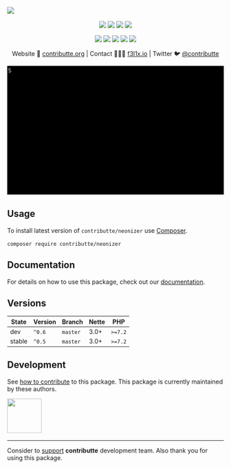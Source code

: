 ![](https://heatbadger.now.sh/github/readme/contributte/neonizer/)

<p align=center>
  <a href="https://github.com/contributte/neonizer/actions"><img src="https://badgen.net/github/checks/contributte/neonizer/master?cache=300"></a>
  <a href="https://coveralls.io/r/contributte/neonizer"><img src="https://badgen.net/coveralls/c/github/contributte/neonizer?cache=300"></a>
  <a href="https://packagist.org/packages/contributte/neonizer"><img src="https://badgen.net/packagist/dm/contributte/neonizer"></a>
  <a href="https://packagist.org/packages/contributte/neonizer"><img src="https://badgen.net/packagist/v/contributte/neonizer"></a>
</p>
<p align=center>
  <a href="https://packagist.org/packages/contributte/neonizer"><img src="https://badgen.net/packagist/php/contributte/neonizer"></a>
  <a href="https://github.com/contributte/neonizer"><img src="https://badgen.net/github/license/contributte/neonizer"></a>
  <a href="https://bit.ly/ctteg"><img src="https://badgen.net/badge/support/gitter/cyan"></a>
  <a href="https://bit.ly/cttfo"><img src="https://badgen.net/badge/support/forum/yellow"></a>
  <a href="https://contributte.org/partners.html"><img src="https://badgen.net/badge/sponsor/donations/F96854"></a>
</p>

<p align=center>
Website 🚀 <a href="https://contributte.org">contributte.org</a> | Contact 👨🏻‍💻 <a href="https://f3l1x.io">f3l1x.io</a> | Twitter 🐦 <a href="https://twitter.com/contributte">@contributte</a>
</p>

<p align=center>
  <img src="https://github.com/contributte/neonizer/blob/master/.docs/assets/neonizer.gif">
</p>

## Usage

To install latest version of `contributte/neonizer` use [Composer](https://getcomposer.com).

```
composer require contributte/neonizer
```

## Documentation

For details on how to use this package, check out our [documentation](.docs).

## Versions

| State       | Version | Branch   | Nette | PHP     |
|-------------|---------|----------|-------|---------|
| dev         | `^0.6`  | `master` | 3.0+  | `>=7.2` |
| stable      | `^0.5`  | `master` | 3.0+  | `>=7.2` |

## Development

See [how to contribute](https://contributte.org) to this package. This package is currently maintained by these authors.

<a href="https://github.com/f3l1x">
    <img width="80" height="80" src="https://avatars2.githubusercontent.com/u/538058?v=3&s=80">
</a>

-----

Consider to [support](https://contributte.com/partners) **contributte** development team.
Also thank you for using this package.
